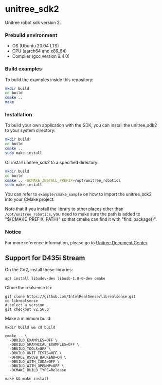 # unitree_sdk2
Unitree robot sdk version 2.

### Prebuild environment
* OS  (Ubuntu 20.04 LTS)  
* CPU  (aarch64 and x86_64)   
* Compiler  (gcc version 9.4.0) 

### Build examples

To build the examples inside this repository:

```bash
mkdir build
cd build
cmake ..
make
```

### Installation

To build your own application with the SDK, you can install the unitree_sdk2 to your system directory:

```bash
mkdir build
cd build
cmake ..
sudo make install
```

Or install unitree_sdk2 to a specified directory:

```bash
mkdir build
cd build
cmake .. -DCMAKE_INSTALL_PREFIX=/opt/unitree_robotics
sudo make install
```

You can refer to `example/cmake_sample` on how to import the unitree_sdk2 into your CMake project. 

Note that if you install the library to other places other than `/opt/unitree_robotics`, you need to make sure the path is added to "${CMAKE_PREFIX_PATH}" so that cmake can find it with "find_package()".

### Notice
For more reference information, please go to [Unitree Document Center](https://support.unitree.com/home/zh/developer).


## Support for D435i Stream
On the Go2, install these libraries:
```
apt install libudev-dev libusb-1.0-0-dev cmake
```
Clone the realsense lib:
```
git clone https://github.com/IntelRealSense/librealsense.git
cd librealsense
# select a version
git checkout v2.56.3
```

Make a minimum build:
```
mkdir build && cd build

cmake .. \
  -DBUILD_EXAMPLES=OFF \
  -DBUILD_GRAPHICAL_EXAMPLES=OFF \
  -DBUILD_TOOLS=OFF \
  -DBUILD_UNIT_TESTS=OFF \
  -DFORCE_RSUSB_BACKEND=ON \
  -DBUILD_WITH_CUDA=OFF \
  -DBUILD_WITH_OPENMP=OFF \
  -DCMAKE_BUILD_TYPE=Release

make && make install
```